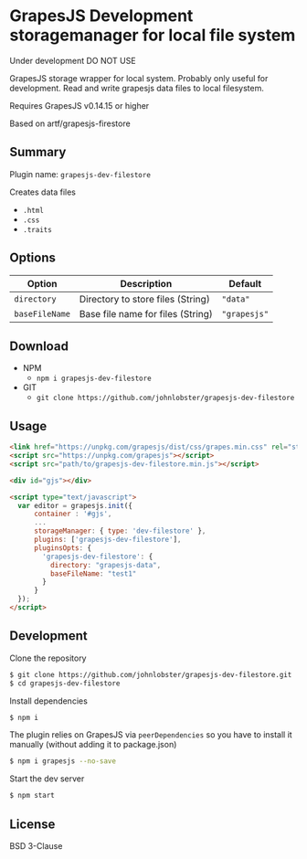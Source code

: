 # GrapesJS Development storagemanager for local file system


Under development DO NOT USE

GrapesJS storage wrapper for local system. Probably only useful for development. Read and write grapesjs data files to local filesystem.

Requires GrapesJS v0.14.15 or higher

Based on artf/grapesjs-firestore

## Summary

Plugin name: `grapesjs-dev-filestore`

Creates data files
- `.html`
- `.css`
- `.traits`

## Options

|Option|Description|Default|
|-|-|-
| `directory` | Directory to store files (String) | `"data"` |
| `baseFileName` | Base file name for files (String) | `"grapesjs"` |


## Download


* NPM
  * `npm i grapesjs-dev-filestore`
* GIT
  * `git clone https://github.com/johnlobster/grapesjs-dev-filestore`

## Usage



```html
<link href="https://unpkg.com/grapesjs/dist/css/grapes.min.css" rel="stylesheet"/>
<script src="https://unpkg.com/grapesjs"></script>
<script src="path/to/grapesjs-dev-filestore.min.js"></script>

<div id="gjs"></div>

<script type="text/javascript">
  var editor = grapesjs.init({
      container : '#gjs',
      ...
      storageManager: { type: 'dev-filestore' },
      plugins: ['grapesjs-dev-filestore'],
      pluginsOpts: {
        'grapesjs-dev-filestore': {
          directory: "grapesjs-data",
          baseFileName: "test1"
        }
      }
  });
</script>
```

## Development

Clone the repository

```sh
$ git clone https://github.com/johnlobster/grapesjs-dev-filestore.git
$ cd grapesjs-dev-filestore
```

Install dependencies

```sh
$ npm i
```

The plugin relies on GrapesJS via `peerDependencies` so you have to install it manually (without adding it to package.json)

```sh
$ npm i grapesjs --no-save
```

Start the dev server

```sh
$ npm start
```





## License

BSD 3-Clause
